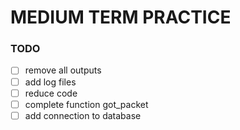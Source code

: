 # MEDIUM TERM PRACTICE

### TODO

+ [ ] remove all outputs
+ [ ] add log files
+ [ ] reduce code
+ [ ] complete function got_packet
+ [ ] add connection to database
